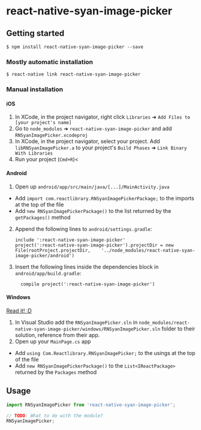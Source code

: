 
# react-native-syan-image-picker

## Getting started

`$ npm install react-native-syan-image-picker --save`

### Mostly automatic installation

`$ react-native link react-native-syan-image-picker`

### Manual installation


#### iOS

1. In XCode, in the project navigator, right click `Libraries` ➜ `Add Files to [your project's name]`
2. Go to `node_modules` ➜ `react-native-syan-image-picker` and add `RNSyanImagePicker.xcodeproj`
3. In XCode, in the project navigator, select your project. Add `libRNSyanImagePicker.a` to your project's `Build Phases` ➜ `Link Binary With Libraries`
4. Run your project (`Cmd+R`)<

#### Android

1. Open up `android/app/src/main/java/[...]/MainActivity.java`
  - Add `import com.reactlibrary.RNSyanImagePickerPackage;` to the imports at the top of the file
  - Add `new RNSyanImagePickerPackage()` to the list returned by the `getPackages()` method
2. Append the following lines to `android/settings.gradle`:
  	```
  	include ':react-native-syan-image-picker'
  	project(':react-native-syan-image-picker').projectDir = new File(rootProject.projectDir, 	'../node_modules/react-native-syan-image-picker/android')
  	```
3. Insert the following lines inside the dependencies block in `android/app/build.gradle`:
  	```
      compile project(':react-native-syan-image-picker')
  	```

#### Windows
[Read it! :D](https://github.com/ReactWindows/react-native)

1. In Visual Studio add the `RNSyanImagePicker.sln` in `node_modules/react-native-syan-image-picker/windows/RNSyanImagePicker.sln` folder to their solution, reference from their app.
2. Open up your `MainPage.cs` app
  - Add `using Com.Reactlibrary.RNSyanImagePicker;` to the usings at the top of the file
  - Add `new RNSyanImagePickerPackage()` to the `List<IReactPackage>` returned by the `Packages` method


## Usage
```javascript
import RNSyanImagePicker from 'react-native-syan-image-picker';

// TODO: What to do with the module?
RNSyanImagePicker;
```
  